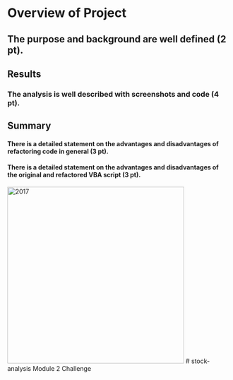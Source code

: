 # Overview of Project
## The purpose and background are well defined (2 pt).
## Results
### The analysis is well described with screenshots and code (4 pt).
## Summary
#### There is a detailed statement on the advantages and disadvantages of refactoring code in general (3 pt).
#### There is a detailed statement on the advantages and disadvantages of the original and refactored VBA script (3 pt).





<img width="400" alt="2017" src="https://user-images.githubusercontent.com/85364095/125178973-b7394c00-e19e-11eb-8b3a-874b88fa7edc.png">
# stock-analysis
Module 2 Challenge
